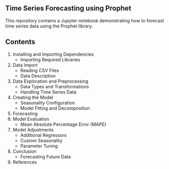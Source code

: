 ## Time Series Forecasting using Prophet

This repository contains a Jupyter notebook demonstrating how to forecast time series data using the Prophet library.

## Contents

1. Installing and Importing Dependencies
    - Importing Required Libraries
2. Data Import
    - Reading CSV Files
    - Data Description
3. Data Exploration and Preprocessing
    - Data Types and Transformations
    - Handling Time Series Data
4. Creating the Model
    - Seasonality Configuration
    - Model Fitting and Decomposition
5. Forecasting
6. Model Evaluation
    - Mean Absolute Percentage Error (MAPE)
7. Model Adjustments
    - Additional Regressors
    - Custom Seasonality
    - Parameter Tuning
8. Conclusion
    - Forecasting Future Data
9. References
